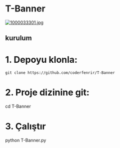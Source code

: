 # T-Banner
<a target="_blank" href="https://imageupload.io/MlLtPewaV5se0SC"><img  src="https://imageupload.io/ib/edmSsCr5zCpH3UK_1693760787.jpg" alt="1000033301.jpg"/></a>

## kurulum

# 1. Depoyu klonla:

``git clone https://github.com/coderfenrir/T-Banner``

# 2. Proje dizinine git:

cd T-Banner

# 3. Çalıştır

python T-Banner.py
